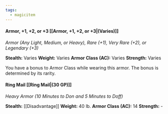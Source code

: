 ```yaml
---
tags:
  - magicitem
---
```

#### Armor, +1, +2, or +3 [[Armor, +1, +2, or +3|(Varies)]]
*Armor (Any Light, Medium, or Heavy), Rare (+1), Very Rare (+2), or Legendary (+3)*

**Stealth:** Varies **Weight:** Varies
**Armor Class (AC):** Varies
**Strength:** Varies

You have a bonus to Armor Class while wearing this armor. The bonus is determined by its rarity.
#### Ring Mail [[Ring Mail|(30 GP)]]
*Heavy Armor (10 Minutes to Don and 5 Minutes to Doff)*

**Stealth:** [[Disadvantage]] **Weight:** 40 lb.
**Armor Class (AC):** 14
**Strength:** -
